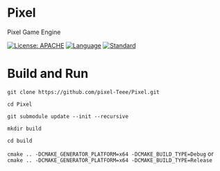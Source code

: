 # Pixel
Pixel Game Engine

[![License: APACHE](https://img.shields.io/hexpm/l/apa)](https://opensource.org/licenses/MIT)
[![Language](https://img.shields.io/badge/language-C++-blue.svg)](https://isocpp.org/)
[![Standard](https://img.shields.io/badge/c%2B%2B-17-blue.svg)](https://en.wikipedia.org/wiki/C%2B%2B17)

# Build and Run
`git clone https://github.com/pixel-Teee/Pixel.git`

`cd Pixel`

`git submodule update --init --recursive`

`mkdir build`

`cd build`

`cmake .. -DCMAKE_GENERATOR_PLATFORM=x64 -DCMAKE_BUILD_TYPE=Debug` or `cmake .. -DCMAKE_GENERATOR_PLATFORM=x64 -DCMAKE_BUILD_TYPE=Release`
